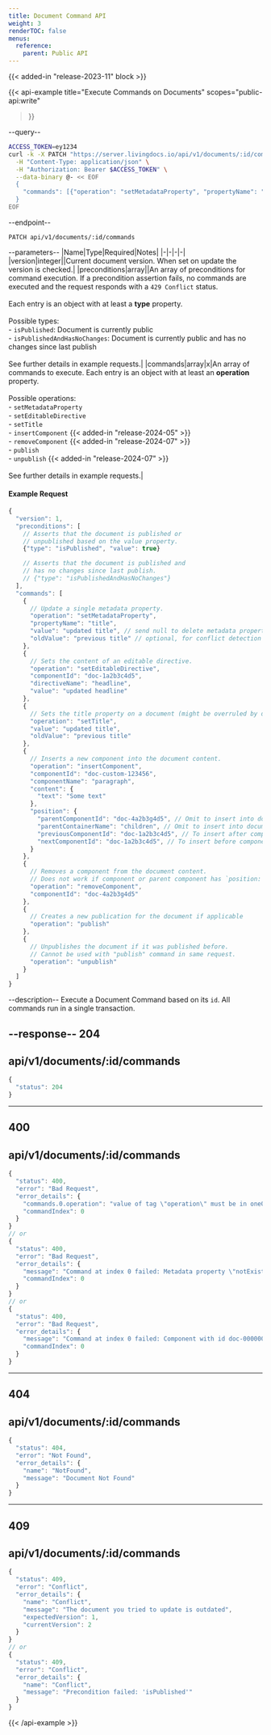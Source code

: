 ```yaml
---
title: Document Command API
weight: 3
renderTOC: false
menus:
  reference:
    parent: Public API
---
```


{{< added-in "release-2023-11" block >}}

{{< api-example
title="Execute Commands on Documents"
scopes="public-api:write"
>}}

--query--

```bash
ACCESS_TOKEN=ey1234
curl -k -X PATCH "https://server.livingdocs.io/api/v1/documents/:id/commands" \
  -H "Content-Type: application/json" \
  -H "Authorization: Bearer $ACCESS_TOKEN" \
  --data-binary @- << EOF
  {
    "commands": [{"operation": "setMetadataProperty", "propertyName": "title", "value": "updated title"}]
  }
EOF
```

--endpoint--
```
PATCH api/v1/documents/:id/commands
```

--parameters--
|Name|Type|Required|Notes|
|-|-|-|-|
|version|integer||Current document version. When set on update the version is checked.|
|preconditions|array||An array of preconditions for command execution. If a precondition assertion fails, no commands are executed and the request responds with a `429 Conflict` status.<br><br>Each entry is an object with at least a **type** property.<br><br>Possible types:<br>- `isPublished`: Document is currently public<br>- `isPublishedAndHasNoChanges`: Document is currently public and has no changes since last publish<br><br>See further details in example requests.|
|commands|array|x|An array of commands to execute. Each entry is an object with at least an **operation** property.<br><br>Possible operations:<br>- `setMetadataProperty`<br>- `setEditableDirective`<br>- `setTitle`<br>- `insertComponent` {{< added-in "release-2024-05" >}}<br>- `removeComponent` {{< added-in "release-2024-07" >}}<br>- `publish`<br>- `unpublish` {{< added-in "release-2024-07" >}}<br><br>See further details in example requests.|

#### Example Request
```js
{
  "version": 1,
  "preconditions": [
    // Asserts that the document is published or
    // unpublished based on the value property.
    {"type": "isPublished", "value": true}

    // Asserts that the document is published and
    // has no changes since last publish.
    // {"type": "isPublishedAndHasNoChanges"}
  ],
  "commands": [
    {
      // Update a single metadata property.
      "operation": "setMetadataProperty",
      "propertyName": "title",
      "value": "updated title", // send null to delete metadata property
      "oldValue": "previous title" // optional, for conflict detection (not necessary when sending document version too)
    },
    {
      // Sets the content of an editable directive.
      "operation": "setEditableDirective",
      "componentId": "doc-1a2b3c4d5",
      "directiveName": "headline",
      "value": "updated headline"
    },
    {
      // Sets the title property on a document (might be overruled by displayTitlePattern on read).
      "operation": "setTitle",
      "value": "updated title",
      "oldValue": "previous title"
    },
    {
      // Inserts a new component into the document content.
      "operation": "insertComponent",
      "componentId": "doc-custom-123456",
      "componentName": "paragraph",
      "content": {
        "text": "Some text"
      },
      "position": {
        "parentComponentId": "doc-4a2b3g4d5", // Omit to insert into document root
        "parentContainerName": "children", // Omit to insert into document root,
        "previousComponentId": "doc-1a2b3c4d5", // To insert after component with this id
        "nextComponentId": "doc-1a2b3c4d5", // To insert before component with this id
      }
    },
    {
      // Removes a component from the document content.
      // Does not work if component or parent component has `position: 'fixed'`
      "operation": "removeComponent",
      "componentId": "doc-4a2b3g4d5"
    },
    {
      // Creates a new publication for the document if applicable
      "operation": "publish"
    },
    {
      // Unpublishes the document if it was published before.
      // Cannot be used with "publish" command in same request.
      "operation": "unpublish"
    }
  ]
}
```

--description--
Execute a Document Command based on its `id`.
All commands run in a single transaction.

--response--
204
---
api/v1/documents/:id/commands
---
```js
{
  "status": 204
}
```
-----
400
---
api/v1/documents/:id/commands
---
```js
{
  "status": 400,
  "error": "Bad Request",
  "error_details": {
    "commands.0.operation": "value of tag \"operation\" must be in oneOf",
    "commandIndex": 0
  }
}
// or
{
  "status": 400,
  "error": "Bad Request",
  "error_details": {
    "message": "Command at index 0 failed: Metadata property \"notExistingProperty\" does not exist",
    "commandIndex": 0
  }
}
// or
{
  "status": 400,
  "error": "Bad Request",
  "error_details": {
    "message": "Command at index 0 failed: Component with id doc-00000000 and directive name title does not exist on document with id 123",
    "commandIndex": 0
  }
}
```
-----
404
---
api/v1/documents/:id/commands
---
```js
{
  "status": 404,
  "error": "Not Found",
  "error_details": {
    "name": "NotFound",
    "message": "Document Not Found"
  }
}
```
-----
409
---
api/v1/documents/:id/commands
---
```js
{
  "status": 409,
  "error": "Conflict",
  "error_details": {
    "name": "Conflict",
    "message": "The document you tried to update is outdated",
    "expectedVersion": 1,
    "currentVersion": 2
  }
}
// or
{
  "status": 409,
  "error": "Conflict",
  "error_details": {
    "name": "Conflict",
    "message": "Precondition failed: 'isPublished'"
  }
}
```

{{< /api-example >}}
